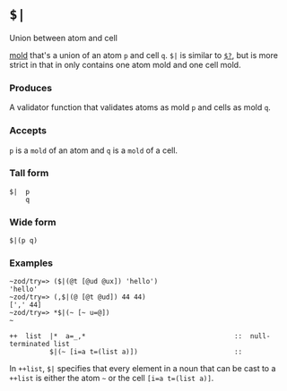 `$|`
====

Union between atom and cell

[mold]() that's a union of an atom `p` and cell `q`.
`$|` is similar to [`$?`](), but is more strict in that in
only contains one atom mold and one cell mold.

### Produces

A validator function that validates atoms as mold `p` and cells as mold `q`.

### Accepts

`p` is a `mold` of an atom and `q` is a `mold` of a cell.

### Tall form

    $|  p
        q

### Wide form

    $|(p q)

### Examples

    ~zod/try=> ($|(@t [@ud @ux]) 'hello')
    'hello'
    ~zod/try=> (,$|(@ [@t @ud]) 44 44)
    [',' 44]
    ~zod/try=> *$|(~ [~ u=@])
    ~

    ++  list  |*  a=_,*                                     ::  null-terminated list
              $|(~ [i=a t=(list a)])                        ::

In `++list`, `$|` specifies that every element in a noun that can be
cast to a `++list` is either the atom `~` or the cell
`[i=a t=(list a)]`.

